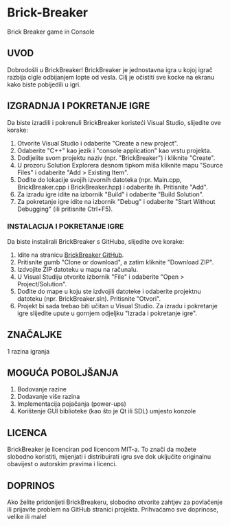 # Brick-Breaker
Brick Breaker game in Console

## UVOD
Dobrodošli u BrickBreaker! BrickBreaker je jednostavna igra u kojoj igrač razbija cigle odbijanjem lopte od vesla. Cilj je očistiti sve kocke na ekranu kako biste pobijedili u igri.

## IZGRADNJA I POKRETANJE IGRE
Da biste izradili i pokrenuli BrickBreaker koristeći Visual Studio, slijedite ove korake:

  1. Otvorite Visual Studio i odaberite "Create a new project".
  2. Odaberite "C++" kao jezik i "console application" kao vrstu projekta.
  3. Dodijelite svom projektu naziv (npr. "BrickBreaker") i kliknite "Create".
  4. U prozoru Solution Explorera desnom tipkom miša kliknite mapu "Source Files" i odaberite "Add > Existing Item".
  5. Dođite do lokacije svojih izvornih datoteka (npr. Main.cpp, BrickBreaker.cpp i BrickBreaker.hpp) i odaberite ih. Pritisnite "Add".
  6. Za izradu igre idite na izbornik "Build" i odaberite "Build Solution".
  7. Za pokretanje igre idite na izbornik "Debug" i odaberite "Start Without Debugging" (ili pritisnite Ctrl+F5).

### INSTALACIJA I POKRETANJE IGRE
Da biste instalirali BrickBreaker s GitHuba, slijedite ove korake:

  1. Idite na stranicu [BrickBreaker GitHub](https://github.com/Cr4zyCRO/Brick-Breaker).
  2. Pritisnite gumb "Clone or download", a zatim kliknite "Download ZIP".
  3. Izdvojite ZIP datoteku u mapu na računalu.
  4. U Visual Studiju otvorite izbornik "File" i odaberite "Open > Project/Solution".
  5. Dođite do mape u koju ste izdvojili datoteke i odaberite projektnu datoteku (npr. BrickBreaker.sln). Pritisnite "Otvori".
  6. Projekt bi sada trebao biti učitan u Visual Studio. Za izradu i pokretanje igre slijedite upute u gornjem odjeljku "Izrada i pokretanje igre".
    
## ZNAČALJKE
1 razina igranja

## MOGUĆA POBOLJŠANJA
  1. Bodovanje razine
  2. Dodavanje više razina
  3. Implementacija pojačanja (power-ups)
  4. Korištenje GUI biblioteke (kao što je Qt ili SDL) umjesto konzole

## LICENCA
BrickBreaker je licenciran pod licencom MIT-a. To znači da možete slobodno koristiti, mijenjati i distribuirati igru sve dok uključite originalnu obavijest o autorskim pravima i licenci.

## DOPRINOS
Ako želite pridonijeti BrickBreakeru, slobodno otvorite zahtjev za povlačenje ili prijavite problem na GitHub stranici projekta. Prihvaćamo sve doprinose, velike ili male!

